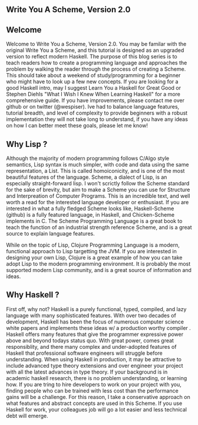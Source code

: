 Write You A Scheme, Version 2.0
------------

## Welcome
Welcome to Write You a Scheme, Version 2.0. You may be familar with the original
Write You a Scheme, and this tutorial is designed as an upgraded version to
reflect modern Haskell. The purpose of this blog series is to teach readers how
to create a programming language and approaches the problem by walking the reader
through the process of creating a Scheme. This should take about a 
weekend of study/programming for a beginner who might have to look up a few new
concepts. If you are looking for a good Haskell intro, may I suggest Learn You a
Haskell for Great Good or Stephen Diehls "What I Wish I Knew When Learning Haskell" 
for a more comprehensive guide. If you have improvements, please contact me over
github or on twitter (@wespiser). Ive had to balance language features, tutorial breadth, and level of complexity to
provide beginners with a robust implementation they will not take long to understand, if you have any ideas on how I can
better meet these goals, please let me know!

## Why Lisp ?
Although the majority of modern programming follows C/Algo style semantics, Lisp
syntax is much simpler, with code and data using the same representation, a List.  This is called homoiconicity, and is one of the most beautiful features of the language. Scheme, a
dialect of Lisp, is an especially straight-forward lisp. I won't scrictly follow the Scheme
standard for the sake of brevity, but aim to make a Scheme you can use for Structure and
Interpreation of Computer Programs. This is an incredible text, and well worth a read
for the interested language developer or enthusiast. 
If you are interested in what a fully fledged Scheme looks like, Haskell-Scheme (github) is a fully featured language,
in Haskell, and Chicken-Scheme implements in C. 
The Scheme Programming Language is a great book to teach the function of an industrial strength reference Scheme, and is
a great source to explain language features.


While on the topic of Lisp, Clojure Programming Language is a modern, functional approach to Lisp targetting the JVM.
If you are interested in designing your own Lisp, Clojure is a great example of how you can take adopt Lisp to the
modern programming environment. It is probably the most supported modern Lisp community, 
and is a great source of information and ideas. 

## Why Haskell ?
First off, why not? Haskell is a purely functional, typed, compiled, and lazy language with
many sophisticated features. With over two decades of development, Haskell has
been the focus of numerous computer science white papers and implements these ideas w/ a
production worthy compiler . Haskell offers many features that give the programmer expressive power above and beyond
todays status quo. With great power, comes great responsiblity, and there many complex and under-adopted features of
Haskell that professional software engineers will struggle before understanding. 
When using Haskell in production, it may be attractive to include advanced type 
theory extensions and over engineer your project with all the latest advances in type theory. If your background is in
academic haskell research, there is no problem understanding, or learning how. If you are tring to hire developers to
work on your project with you, finding people who can be trained with less cost than the performance gains will be a
challenge. For this reason, I take a conservative approach on what features and abstract concepts are used in this
Scheme. If you use Haskell for work, your colleagues job will go a lot easier and less technical debt will emerge.  



